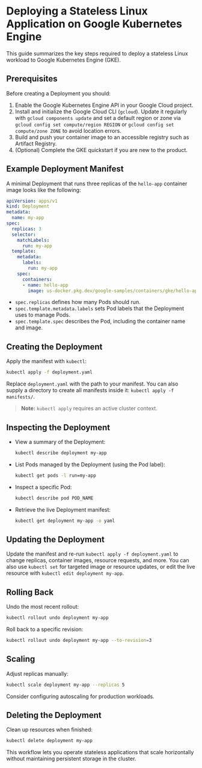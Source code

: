# Deploying a Stateless Linux Application on Google Kubernetes Engine

This guide summarizes the key steps required to deploy a stateless Linux workload to Google Kubernetes Engine (GKE).

## Prerequisites

Before creating a Deployment you should:

1. Enable the Google Kubernetes Engine API in your Google Cloud project.
2. Install and initialize the Google Cloud CLI (`gcloud`). Update it regularly with `gcloud components update` and set a default region or zone via `gcloud config set compute/region REGION` or `gcloud config set compute/zone ZONE` to avoid location errors.
3. Build and push your container image to an accessible registry such as Artifact Registry.
4. (Optional) Complete the GKE quickstart if you are new to the product.

## Example Deployment Manifest

A minimal Deployment that runs three replicas of the `hello-app` container image looks like the following:

```yaml
apiVersion: apps/v1
kind: Deployment
metadata:
  name: my-app
spec:
  replicas: 3
  selector:
    matchLabels:
      run: my-app
  template:
    metadata:
      labels:
        run: my-app
    spec:
      containers:
      - name: hello-app
        image: us-docker.pkg.dev/google-samples/containers/gke/hello-app:1.0
```

* `spec.replicas` defines how many Pods should run.
* `spec.template.metadata.labels` sets Pod labels that the Deployment uses to manage Pods.
* `spec.template.spec` describes the Pod, including the container name and image.

## Creating the Deployment

Apply the manifest with `kubectl`:

```bash
kubectl apply -f deployment.yaml
```

Replace `deployment.yaml` with the path to your manifest. You can also supply a directory to create all manifests inside it: `kubectl apply -f manifests/`.

> **Note:** `kubectl apply` requires an active cluster context.

## Inspecting the Deployment

* View a summary of the Deployment:
  ```bash
  kubectl describe deployment my-app
  ```
* List Pods managed by the Deployment (using the Pod label):
  ```bash
  kubectl get pods -l run=my-app
  ```
* Inspect a specific Pod:
  ```bash
  kubectl describe pod POD_NAME
  ```
* Retrieve the live Deployment manifest:
  ```bash
  kubectl get deployment my-app -o yaml
  ```

## Updating the Deployment

Update the manifest and re-run `kubectl apply -f deployment.yaml` to change replicas, container images, resource requests, and more. You can also use `kubectl set` for targeted image or resource updates, or edit the live resource with `kubectl edit deployment my-app`.

## Rolling Back

Undo the most recent rollout:

```bash
kubectl rollout undo deployment my-app
```

Roll back to a specific revision:

```bash
kubectl rollout undo deployment my-app --to-revision=3
```

## Scaling

Adjust replicas manually:

```bash
kubectl scale deployment my-app --replicas 5
```

Consider configuring autoscaling for production workloads.

## Deleting the Deployment

Clean up resources when finished:

```bash
kubectl delete deployment my-app
```

This workflow lets you operate stateless applications that scale horizontally without maintaining persistent storage in the cluster.
